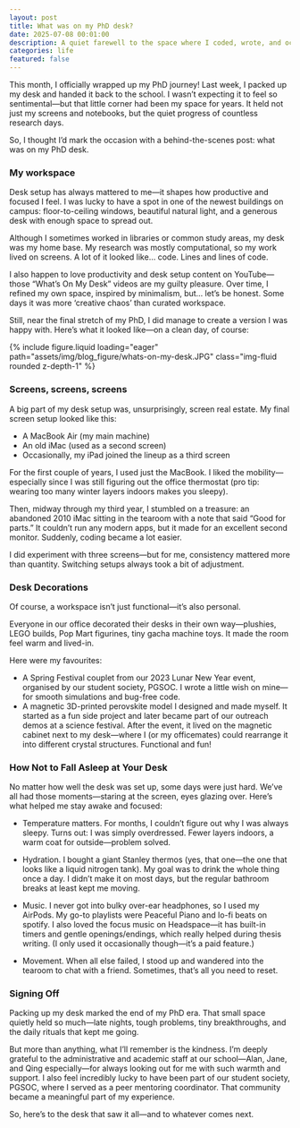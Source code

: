 ```yaml
---
layout: post
title: What was on my PhD desk?
date: 2025-07-08 00:01:00
description: A quiet farewell to the space where I coded, wrote, and occasionally dozed off
categories: life
featured: false
---
```


This month, I officially wrapped up my PhD journey! Last week, I packed up my desk and handed it back to the school. I wasn’t expecting it to feel so sentimental—but that little corner had been my space for years. It held not just my screens and notebooks, but the quiet progress of countless research days.

So, I thought I’d mark the occasion with a behind-the-scenes post: what was on my PhD desk.

### My workspace

Desk setup has always mattered to me—it shapes how productive and focused I feel. I was lucky to have a spot in one of the newest buildings on campus: floor-to-ceiling windows, beautiful natural light, and a generous desk with enough space to spread out.

Although I sometimes worked in libraries or common study areas, my desk was my home base. My research was mostly computational, so my work lived on screens. A lot of it looked like… code. Lines and lines of code.

I also happen to love productivity and desk setup content on YouTube—those “What’s On My Desk” videos are my guilty pleasure. Over time, I refined my own space, inspired by minimalism, but… let’s be honest. Some days it was more ‘creative chaos’ than curated workspace.

Still, near the final stretch of my PhD, I did manage to create a version I was happy with. Here’s what it looked like—on a clean day, of course:

<div class="row mt-3 justify-content-center">
    <div class="col-sm-10 mt-3 mt-md-0">
        {% include figure.liquid loading="eager" path="assets/img/blog_figure/whats-on-my-desk.JPG" class="img-fluid rounded z-depth-1" %}
    </div>
</div>

### Screens, screens, screens

A big part of my desk setup was, unsurprisingly, screen real estate. My final screen setup looked like this:
- A MacBook Air (my main machine)
- An old iMac (used as a second screen)
- Occasionally, my iPad joined the lineup as a third screen

For the first couple of years, I used just the MacBook. I liked the mobility—especially since I was still figuring out the office thermostat (pro tip: wearing too many winter layers indoors makes you sleepy).

Then, midway through my third year, I stumbled on a treasure: an abandoned 2010 iMac sitting in the tearoom with a note that said “Good for parts.” It couldn’t run any modern apps, but it made for an excellent second monitor. Suddenly, coding became a lot easier.

I did experiment with three screens—but for me, consistency mattered more than quantity. Switching setups always took a bit of adjustment.

### Desk Decorations

Of course, a workspace isn’t just functional—it’s also personal.

Everyone in our office decorated their desks in their own way—plushies, LEGO builds, Pop Mart figurines, tiny gacha machine toys. It made the room feel warm and lived-in.

Here were my favourites:
- A Spring Festival couplet from our 2023 Lunar New Year event, organised by our student society, PGSOC. I wrote a little wish on mine—for smooth simulations and bug-free code.
- A magnetic 3D-printed perovskite model I designed and made myself. It started as a fun side project and later became part of our outreach demos at a science festival. After the event, it lived on the magnetic cabinet next to my desk—where I (or my officemates) could rearrange it into different crystal structures. Functional and fun!

### How Not to Fall Asleep at Your Desk

No matter how well the desk was set up, some days were just hard. We’ve all had those moments—staring at the screen, eyes glazing over. Here’s what helped me stay awake and focused:
- Temperature matters. For months, I couldn’t figure out why I was always sleepy. Turns out: I was simply overdressed. Fewer layers indoors, a warm coat for outside—problem solved.
- Hydration. I bought a giant Stanley thermos (yes, that one—the one that looks like a liquid nitrogen tank). My goal was to drink the whole thing once a day. I didn’t make it on most days, but the regular bathroom breaks at least kept me moving.

- Music. I never got into bulky over-ear headphones, so I used my AirPods. My go-to playlists were Peaceful Piano and lo-fi beats on spotify. I also loved the focus music on Headspace—it has built-in timers and gentle openings/endings, which really helped during thesis writing. (I only used it occasionally though—it’s a paid feature.)
- Movement. When all else failed, I stood up and wandered into the tearoom to chat with a friend. Sometimes, that’s all you need to reset.


### Signing Off

Packing up my desk marked the end of my PhD era. That small space quietly held so much—late nights, tough problems, tiny breakthroughs, and the daily rituals that kept me going.

But more than anything, what I’ll remember is the kindness. I’m deeply grateful to the administrative and academic staff at our school—Alan, Jane, and Qing especially—for always looking out for me with such warmth and support. I also feel incredibly lucky to have been part of our student society, PGSOC, where I served as a peer mentoring coordinator. That community became a meaningful part of my experience.

So, here’s to the desk that saw it all—and to whatever comes next.
